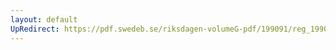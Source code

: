 ```yaml
---
layout: default
UpRedirect: https://pdf.swedeb.se/riksdagen-volumeG-pdf/199091/reg_199091/reg_199091_0936.pdf
---
```

